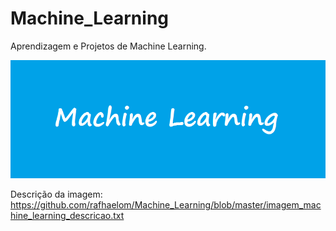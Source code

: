 # Machine_Learning
Aprendizagem e Projetos de Machine Learning.

![](https://github.com/rafhaelom/Machine_Learning/blob/master/machine_learning.png)

Descrição da imagem: https://github.com/rafhaelom/Machine_Learning/blob/master/imagem_machine_learning_descricao.txt